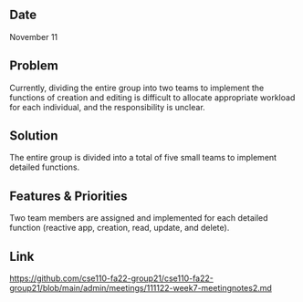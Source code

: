 ## Date 
November 11

## Problem
Currently, dividing the entire group into two teams to implement the functions of creation and editing is difficult to allocate appropriate workload for each individual, and the responsibility is unclear. 

## Solution
The entire group is divided into a total of five small teams to implement detailed functions.

## Features & Priorities
Two team members are assigned and implemented for each detailed function (reactive app, creation, read, update, and delete).

## Link
https://github.com/cse110-fa22-group21/cse110-fa22-group21/blob/main/admin/meetings/111122-week7-meetingnotes2.md
